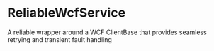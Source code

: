 # ReliableWcfService
A reliable wrapper around a WCF ClientBase that provides seamless retrying and transient fault handling
